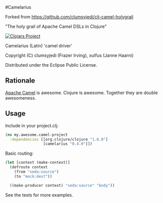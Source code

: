 #Camelarius

Forked from https://github.com/clumsyjedi/clj-camel-holygrail

"The holy grail of Apache Camel DSLs in Clojure"

[![Clojars Project](http://clojars.org/camelarius/latest-version.svg)](https://clojars.org/camelarius)

Camelarius (Latin) 'camel driver'

Copyright (C) clumsyjedi (Frazer Irving), xulfus (Janne Haarni)

Distributed under the Eclipse Public License.

## Rationale

[Apache Camel](http://camel.apache.org/) is awesome. Clojure is awesome. Together they are double awesomeness.

## Usage

Include in your project.clj:

```clojure
(ns my.awesome.camel-project
  :dependencies [[org.clojure/clojure "1.6.0"]
                 [camelarius "0.4.0"]])

```

Basic routing:

```clojure
(let [context (make-context)]
  (defroute context
    (from "seda:source")
    (to "mock:dest"))

  ((make-producer context) "seda:source" "body"))
```

See the tests for more examples.

